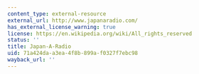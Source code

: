 ```yaml
---
content_type: external-resource
external_url: http://www.japanaradio.com/
has_external_license_warning: true
license: https://en.wikipedia.org/wiki/All_rights_reserved
status: ''
title: Japan-A-Radio
uid: 71a424da-a3ea-4f8b-899a-f0327f7ebc98
wayback_url: ''
---
```

